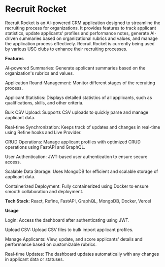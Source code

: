 
# Recruit Rocket

Recruit Rocket is an AI-powered CRM application designed to streamline the recruiting process for organizations. It provides features to track applicant statistics, update applicants' profiles and performance notes, generate AI-driven summaries based on organizational rubrics and values, and manage the application process effectively. Recruit Rocket is currently being used by various USC clubs to enhance their recruiting processes.

**Features**

AI-powered Summaries: Generate applicant summaries based on the organization's rubrics and values.

Application Round Management: Monitor different stages of the recruiting process.

Applicant Statistics: Displays detailed statistics of all applicants, such as qualifications, skills, and other criteria.

Bulk CSV Upload: Supports CSV uploads to quickly parse and manage applicant data.

Real-time Synchronization: Keeps track of updates and changes in real-time using Refine hooks and Live Provider.

CRUD Operations: Manage applicant profiles with optimized CRUD operations using FastAPI and GraphQL.

User Authentication: JWT-based user authentication to ensure secure access.

Scalable Data Storage: Uses MongoDB for efficient and scalable storage of applicant data.

Containerized Deployment: Fully containerized using Docker to ensure smooth collaboration and deployment.

**Tech Stack**: React, Refine, FastAPI, GraphQL, MongoDB, Docker, Vercel




**Usage**

Login: Access the dashboard after authenticating using JWT.

Upload CSV: Upload CSV files to bulk import applicant profiles.

Manage Applicants: View, update, and score applicants' details and performance based on customizable rubrics.

Real-time Updates: The dashboard updates automatically with any changes in applicant data or statuses.
